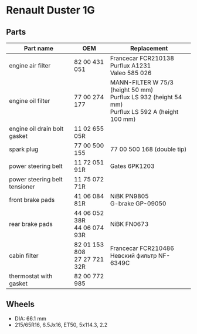 # Renault Duster 1G

## Parts
| Part name | OEM | Replacement |
| --- | --- | --- |
| engine air filter | 82 00 431 051 | Francecar FCR210138<br/>Purflux A1231<br/>Valeo 585 026 |
| engine oil filter | 77 00 274 177 | MANN-FILTER W 75/3 (height 50 mm)<br/>Purflux LS 932 (height 54 mm)<br/>Purflux LS 592 A (height 100 mm) |
| engine oil drain bolt gasket | 11 02 655 05R |  |
| spark plug | 77 00 500 155 | 77 00 500 168 (double tip) |
| power steering belt | 11 72 051 91R | Gates 6PK1203 |
| power steering belt tensioner | 11 75 072 71R |  |
| front brake pads | 41 06 084 81R | NiBK PN9805<br/>G-brake GP-09050 |
| rear brake pads | 44 06 052 38R<br/>44 06 074 93R | NiBK FN0673 |
| cabin filter | 82 01 153 808<br/>27 27 721 32R | Francecar FCR210486<br/>Невский фильтр NF-6349C |
| thermostat with gasket | 82 00 772 985 |  |

## Wheels
* DIA: 66.1 mm
* 215/65R16, 6.5Jx16, ET50, 5x114.3, 2.2

